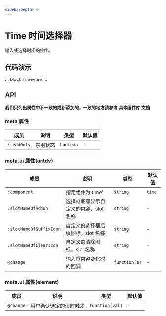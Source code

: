 ```yaml
---
sidebarDepth: 0
---
```


# Time 时间选择器

输入或选择时间的控件。

## 代码演示

::: block
TimeView
:::

## API

**我们只列出属性中不一致的或新添加的，一致的地方请参考 具体组件库 文档**

### meta 属性

| 成员        | 说明     | 类型      | 默认值 |
| ----------- | -------- | --------- | ------ |
| `:readOnly` | 禁用状态 | `boolean` | -      |

### meta.ui 属性(antdv)

| 成员                    | 说明                                  | 类型          | 默认值 |
| ----------------------- | ------------------------------------- | ------------- | ------ |
| `:component`            | 指定组件为'time'                      | `string`      | `time` |
| `:slotNameOfAddon`      | 选择框底部显示自定义的内容，slot 名称 | `string`      | -      |
| `:slotNameOfSuffixIcon` | 自定义的选择框后缀图标，slot 名称     | `string`      | -      |
| `:slotNameOfClearIcon`  | 自定义的清除图标，slot 名称           | `string`      | -      |
| `@change`               | 输入框内容变化时的回调                | `function(e)` | -      |

### meta.ui 属性(element)

| 成员      | 说明                   | 类型            | 默认值 |
| --------- | ---------------------- | --------------- | ------ |
| `@change` | 用户确认选定的值时触发 | `function(val)` | -      |
